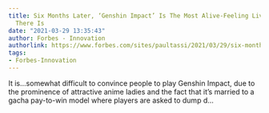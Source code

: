 ```yaml
---
title: Six Months Later, ‘Genshin Impact’ Is The Most Alive-Feeling Live Service Game
  There Is
date: "2021-03-29 13:35:43"
author: Forbes - Innovation
authorlink: https://www.forbes.com/sites/paultassi/2021/03/29/six-months-later-genshin-impact-is-the-most-alive-feeling-live-service-game-there-is/
tags:
- Forbes-Innovation
---
```

It is…somewhat difficult to convince people to play Genshin Impact, due to the prominence of attractive anime ladies and the fact that it’s married to a gacha pay-to-win model where players are asked to dump d...